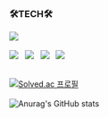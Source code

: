 <h3><b>🛠TECH🛠</b></h3>
<p>
 <img src="https://img.shields.io/badge/Android-3DDC84?style=flat-square&logo=android&logoColor=white"/> &nbsp 
</p>
<p>
<img src="https://img.shields.io/badge/Kotlin-7F52FF?style=flat-square&logo=kotlin&logoColor=white"/> &nbsp 
<img src="https://img.shields.io/badge/JavaScript-F7DF1E?style=flat-square&logo=javascript&logoColor=white"/> &nbsp 
<img src="https://img.shields.io/badge/Python-3776AB?style=flat-square&logo=python&logoColor=white"/> &nbsp 
<img src="https://img.shields.io/badge/C++-00599C?style=flat-square&logo=c%2B%2B&logoColor=white"/></a> &nbsp 
<br>
<br>
</p>

[![Solved.ac 프로필](http://mazassumnida.wtf/api/mini/generate_badge?boj=sdu07024)](https://solved.ac/sdu07024) <br> <br>
![Anurag's GitHub stats](https://github-readme-stats.vercel.app/api?username=sdu07024&count_private=true&show_icons=true)   

<!--
**sdu07024/sdu07024** is a ✨ _special_ ✨ repository because its `README.md` (this file) appears on your GitHub profile.

Here are some ideas to get you started:

- 🔭 I’m currently working on ...
- 🌱 I’m currently learning ...
- 👯 I’m looking to collaborate on ...
- 🤔 I’m looking for help with ...
- 💬 Ask me about ...
- 📫 How to reach me: ...
- 😄 Pronouns: ...
- ⚡ Fun fact: ...
-->
